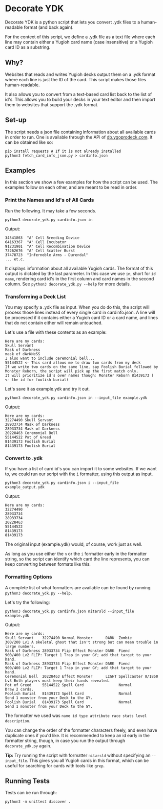# Decorate YDK

Decorate YDK is a python script that lets you convert .ydk files to a human-readable format (and back again).

For the context of this script, we define a .ydk file as a text file where each line may contain either a Yugioh card name (case insensitive) or a Yugioh card ID as a substring.

## Why?

Websites that reads and writes Yugioh decks output them on a .ydk format where each line is just the ID of the card. This script makes those files human-readable.

It also allows you to convert from a text-based card list back to the list of id's. This allows you to build your decks in your text editor and then import them to websites that support the .ydk format.

## Set-up

The script needs a json file containing information about all available cards in order to run. One is available through the API of [db.ygoprodeck.com](https://db.ygoprodeck.com). It can be obtained like so:

```
pip install requests # If it is not already installed
python3 fetch_card_info_json.py > cardinfo.json
```

## Examples

In this section we show a few examples for how the script can be used. The examples follow on each other, and are meant to be read in order.

### Print the Names and Id's of All Cards

Run the following. It may take a few seconds.

```
python3 decorate_ydk.py cardinfo.json in
```

Output:
```
34541863  "A" Cell Breeding Device
64163367  "A" Cell Incubator
91231901  "A" Cell Recombination Device
73262676  "A" Cell Scatter Burst
37478723  "Infernoble Arms - Durendal"
... et.c.
```

It displays information about all available Yugioh cards. The format of this output is dictated by the last parameter. In this case we use ```in```, short for ```id name```, rendering card id's in the first column and card names in the second column. See ```python3 decorate_ydk.py --help``` for more details.

### Transforming a Deck List

You may specify a .ydk file as input. When you do do this, the script will process those lines instead of every single card in cardinfo.json. A line will be processed if it contains either a Yugioh card ID or a card name, and lines that do not contain either will remain untouched.

Let's use a file with these contents as an example:

```
Here are my cards:
Skull Servant
Mask of Darkness
mask of dArKNeSS
I also want to include ceremonial bell...
55144522 <- This card allows me to draw two cards from my deck
If we write two cards on the same line, say Foolish Burial followed by Monster Reborn, the script will pick up the first match only.
It will prioritize id's over names though: Monster Reborn 81439173 ( <- the id for foolish burial)
```

Let's save it as example.ydk and try it out.

```
python3 decorate_ydk.py cardinfo.json in --input_file example.ydk
```

Output:
```
Here are my cards:
32274490 Skull Servant
28933734 Mask of Darkness
28933734 Mask of Darkness
20228463 Ceremonial Bell
55144522 Pot of Greed
81439173 Foolish Burial
81439173 Foolish Burial
```

### Convert to .ydk

If you have a list of card id's you can import it to some websites. If we want to, we could run our script with the ```i``` formatter, using this output as input.

```
python3 decorate_ydk.py cardinfo.json i --input_file example_output.ydk
```

Output:
```
Here are my cards:
32274490
28933734
28933734
20228463
55144522
81439173
81439173
```

The original input (example.ydk) would, of course, work just as well.

As long as you use either the ```n``` or the ```i``` formatter early in the formatter string, so the script can identify which card the line represents, you can keep converting between formats like this.

### Formatting Options

A complete list of what formatters are available can be found by running ```python3 decorate_ydk.py --help```.

Let's try the following:

```
python3 decorate_ydk.py cardinfo.json nitarsld --input_file example.ydk
```

Output:
```
Here are my cards:
Skull Servant    32274490 Normal Monster      DARK  Zombie      300/200 Lv1 A skeletal ghost that isn't strong but can mean trouble in large numbers.
Mask of Darkness 28933734 Flip Effect Monster DARK  Fiend       900/400 Lv2 FLIP: Target 1 Trap in your GY; add that target to your hand.
Mask of Darkness 28933734 Flip Effect Monster DARK  Fiend       900/400 Lv2 FLIP: Target 1 Trap in your GY; add that target to your hand.
Ceremonial Bell  20228463 Effect Monster      LIGHT Spellcaster 0/1850  Lv3 Both players must keep their hands revealed.
Pot of Greed     55144522 Spell Card                Normal                  Draw 2 cards.
Foolish Burial   81439173 Spell Card                Normal                  Send 1 monster from your Deck to the GY.
Foolish Burial   81439173 Spell Card                Normal                  Send 1 monster from your Deck to the GY.
```

The formatter we used was ```name id type attribute race stats level description```.

You can change the order of the formatter characters freely, and even have duplicate ones if you'd like. It is recommended to keep an id early in the formatter string, though, in case you run the output through ```decorate_ydk.py``` again.

**Tip:** Try running the script with formatter ```nitarsld``` without specifying an ```--input_file```. This gives you all Yugioh cards in this format, which can be useful for searching for cards with tools like ```grep```.

## Running Tests

Tests can be run through:

```
python3 -m unittest discover .
```
